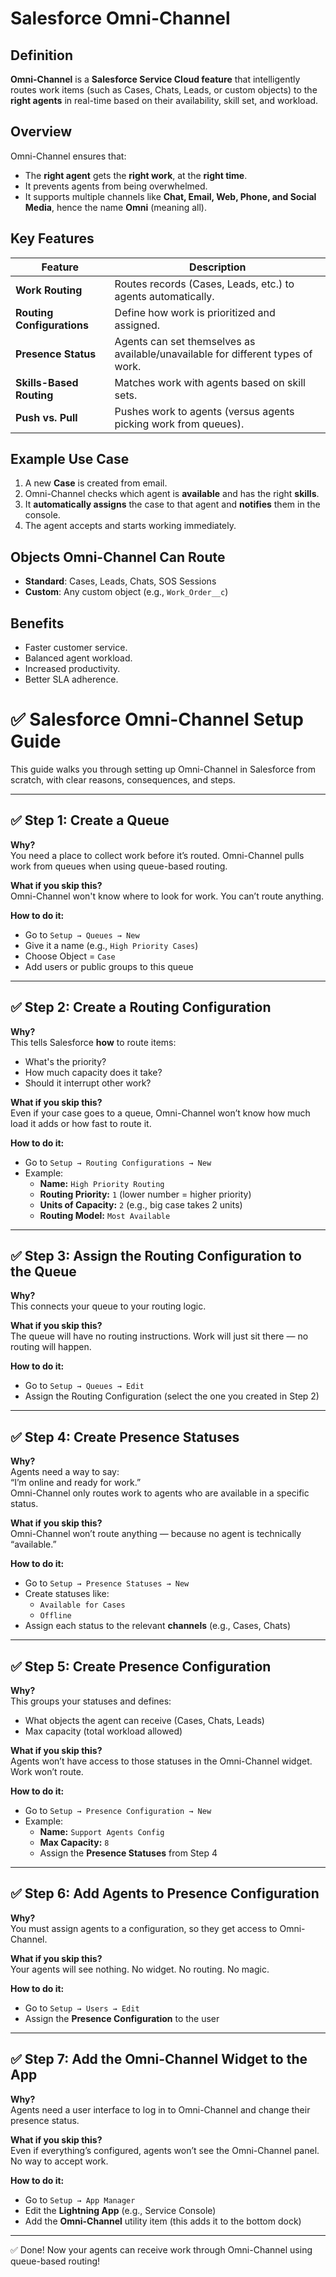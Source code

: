 # Salesforce Omni-Channel

## Definition

**Omni-Channel** is a **Salesforce Service Cloud feature** that intelligently routes work items (such as Cases, Chats, Leads, or custom objects) to the **right agents** in real-time based on their availability, skill set, and workload.

## Overview

Omni-Channel ensures that:
- The **right agent** gets the **right work**, at the **right time**.
- It prevents agents from being overwhelmed.
- It supports multiple channels like **Chat, Email, Web, Phone, and Social Media**, hence the name **Omni** (meaning all).

## Key Features

| Feature              | Description                                              |
|----------------------|----------------------------------------------------------|
| **Work Routing**     | Routes records (Cases, Leads, etc.) to agents automatically. |
| **Routing Configurations** | Define how work is prioritized and assigned.             |
| **Presence Status**   | Agents can set themselves as available/unavailable for different types of work. |
| **Skills-Based Routing** | Matches work with agents based on skill sets.             |
| **Push vs. Pull**    | Pushes work to agents (versus agents picking work from queues). |

## Example Use Case

1. A new **Case** is created from email.
2. Omni-Channel checks which agent is **available** and has the right **skills**.
3. It **automatically assigns** the case to that agent and **notifies** them in the console.
4. The agent accepts and starts working immediately.

## Objects Omni-Channel Can Route

- **Standard**: Cases, Leads, Chats, SOS Sessions
- **Custom**: Any custom object (e.g., `Work_Order__c`)

## Benefits

- Faster customer service.
- Balanced agent workload.
- Increased productivity.
- Better SLA adherence.


# ✅ Salesforce Omni-Channel Setup Guide

This guide walks you through setting up Omni-Channel in Salesforce from scratch, with clear reasons, consequences, and steps.

---

## ✅ Step 1: Create a Queue

**Why?**  
You need a place to collect work before it’s routed. Omni-Channel pulls work from queues when using queue-based routing.

**What if you skip this?**  
Omni-Channel won't know where to look for work. You can’t route anything.

**How to do it:**
- Go to `Setup → Queues → New`
- Give it a name (e.g., `High Priority Cases`)
- Choose Object = `Case`
- Add users or public groups to this queue

---

## ✅ Step 2: Create a Routing Configuration

**Why?**  
This tells Salesforce **how** to route items:
- What's the priority?
- How much capacity does it take?
- Should it interrupt other work?

**What if you skip this?**  
Even if your case goes to a queue, Omni-Channel won’t know how much load it adds or how fast to route it.

**How to do it:**
- Go to `Setup → Routing Configurations → New`
- Example:
  - **Name:** `High Priority Routing`
  - **Routing Priority:** `1` (lower number = higher priority)
  - **Units of Capacity:** `2` (e.g., big case takes 2 units)
  - **Routing Model:** `Most Available`

---

## ✅ Step 3: Assign the Routing Configuration to the Queue

**Why?**  
This connects your queue to your routing logic.

**What if you skip this?**  
The queue will have no routing instructions. Work will just sit there — no routing will happen.

**How to do it:**
- Go to `Setup → Queues → Edit`
- Assign the Routing Configuration (select the one you created in Step 2)

---

## ✅ Step 4: Create Presence Statuses

**Why?**  
Agents need a way to say:  
“I’m online and ready for work.”  
Omni-Channel only routes work to agents who are available in a specific status.

**What if you skip this?**  
Omni-Channel won’t route anything — because no agent is technically “available.”

**How to do it:**
- Go to `Setup → Presence Statuses → New`
- Create statuses like:
  - `Available for Cases`
  - `Offline`
- Assign each status to the relevant **channels** (e.g., Cases, Chats)

---

## ✅ Step 5: Create Presence Configuration

**Why?**  
This groups your statuses and defines:
- What objects the agent can receive (Cases, Chats, Leads)
- Max capacity (total workload allowed)

**What if you skip this?**  
Agents won’t have access to those statuses in the Omni-Channel widget. Work won’t route.

**How to do it:**
- Go to `Setup → Presence Configuration → New`
- Example:
  - **Name:** `Support Agents Config`
  - **Max Capacity:** `8`
  - Assign the **Presence Statuses** from Step 4

---

## ✅ Step 6: Add Agents to Presence Configuration

**Why?**  
You must assign agents to a configuration, so they get access to Omni-Channel.

**What if you skip this?**  
Your agents will see nothing. No widget. No routing. No magic.

**How to do it:**
- Go to `Setup → Users → Edit`
- Assign the **Presence Configuration** to the user

---

## ✅ Step 7: Add the Omni-Channel Widget to the App

**Why?**  
Agents need a user interface to log in to Omni-Channel and change their presence status.

**What if you skip this?**  
Even if everything’s configured, agents won’t see the Omni-Channel panel. No way to accept work.

**How to do it:**
- Go to `Setup → App Manager`
- Edit the **Lightning App** (e.g., Service Console)
- Add the **Omni-Channel** utility item (this adds it to the bottom dock)

---

✅ Done! Now your agents can receive work through Omni-Channel using queue-based routing!

